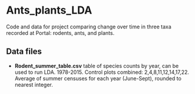 # Ants_plants_LDA
Code and data for project comparing change over time in three taxa recorded at Portal: rodents, ants, and plants.

## Data files
  * __Rodent_summer_table.csv__ table of species counts by year, can be used to run LDA. 1978-2015. Control plots combined: 2,4,8,11,12,14,17,22. Average of summer censuses for each year (June-Sept), rounded to nearest integer.

